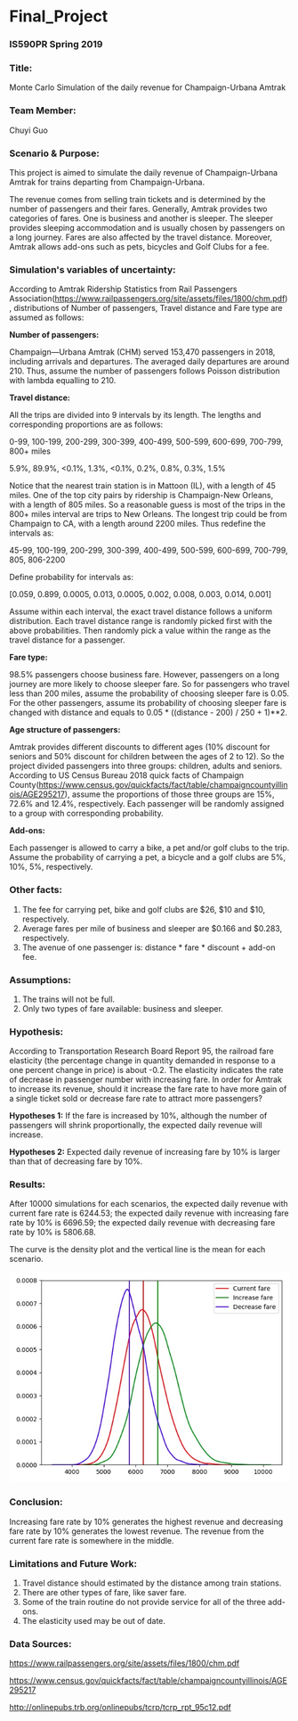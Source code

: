 # Final_Project
### **IS590PR Spring 2019**

### **Title:**
Monte Carlo Simulation of the daily revenue for Champaign-Urbana Amtrak

### **Team Member:**
Chuyi Guo

### **Scenario & Purpose:**
This project is aimed to simulate the daily revenue of Champaign-Urbana Amtrak for trains departing from Champaign-Urbana.

The revenue comes from selling train tickets and is determined by the number of passengers and their fares. Generally, Amtrak provides two categories of fares. One is business and another is sleeper. The sleeper provides sleeping accommodation and is usually chosen by passengers on a long journey. Fares are also affected by the travel distance. Moreover, Amtrak allows add-ons such as pets, bicycles and Golf Clubs for a fee. 


### **Simulation's variables of uncertainty:**

According to Amtrak Ridership Statistics from Rail Passengers Association(https://www.railpassengers.org/site/assets/files/1800/chm.pdf), distributions of Number of passengers, Travel distance and Fare type are assumed as follows:

**Number of passengers:**

Champaign—Urbana Amtrak (CHM) served 153,470 passengers in 2018, including arrivals and departures. The averaged daily departures are around 210. Thus, assume the number of passengers follows Poisson distribution with lambda equalling to 210.

**Travel distance:**

All the trips are divided into 9 intervals by its length. The lengths and corresponding proportions are as follows:

0-99, 100-199, 200-299, 300-399, 400-499, 500-599, 600-699, 700-799, 800+ miles

5.9%, 89.9%, <0.1%, 1.3%, <0.1%, 0.2%, 0.8%, 0.3%, 1.5%

Notice that the nearest train station is in Mattoon (IL), with a length of 45 miles. One of the top city pairs by ridership is Champaign-New Orleans, with a length of 805 miles. So a reasonable guess is most of the trips in the 800+ miles interval are trips to New Orleans. The longest trip could be from Champaign to CA, with a length around 2200 miles.
Thus redefine the intervals as:

45-99, 100-199, 200-299, 300-399, 400-499, 500-599, 600-699, 700-799, 805, 806-2200

Define probability for intervals as:

[0.059, 0.899, 0.0005, 0.013, 0.0005, 0.002, 0.008, 0.003, 0.014, 0.001]

Assume within each interval, the exact travel distance follows a uniform distribution. Each travel distance range is randomly picked first with the above probabilities. Then randomly pick a value within the range as the travel distance for a passenger.

**Fare type:**

98.5% passengers choose business fare. However, passengers on a long journey are more likely to choose sleeper fare. So for passengers who travel less than 200 miles, assume the probability of choosing sleeper fare is 0.05. For the other passengers, assume its probability of choosing sleeper fare is changed with distance and equals to 0.05 * ((distance - 200) / 250 + 1)**2.

**Age structure of passengers:**

Amtrak provides different discounts to different ages (10% discount for seniors and 50% discount for children between the ages of 2 to 12). So the project divided passengers into three groups:  children, adults and seniors. According to US Census Bureau 2018 quick facts of Champaign County(https://www.census.gov/quickfacts/fact/table/champaigncountyillinois/AGE295217), assume the proportions of those three groups are 15%, 72.6% and 12.4%, respectively. 
Each passenger will be randomly assigned to a group with corresponding probability.

**Add-ons:**

Each passenger is allowed to carry a bike, a pet and/or golf clubs to the trip. Assume the probability of carrying a pet, a bicycle and a golf clubs are 5%, 10%, 5%, respectively. 

### **Other facts:**
1. The fee for carrying pet, bike and golf clubs are $26, $10 and $10, respectively. 
2. Average fares per mile of business and sleeper are $0.166 and $0.283, respectively.
3. The avenue of one passenger is: distance * fare * discount + add-on fee.

### **Assumptions:**
1. The trains will not be full.
2. Only two types of fare available: business and sleeper. 

### **Hypothesis:**

According to Transportation Research Board Report 95, the railroad fare elasticity (the percentage change in quantity demanded in response to a one percent change in price) is about -0.2. The elasticity indicates the rate of decrease in passenger number with increasing fare.
In order for Amtrak to increase its revenue, should it increase the fare rate to have more gain of a single ticket sold or decrease fare rate to attract more passengers?

**Hypotheses 1:**
If the fare is increased by 10%, although the number of passengers will shrink proportionally, the expected daily revenue will increase.

**Hypotheses 2:**
Expected daily revenue of increasing fare by 10% is larger than that of decreasing fare by 10%.

### **Results:**
After 10000 simulations for each scenarios, the expected daily revenue with current fare rate is 6244.53; the expected daily revenue with increasing fare rate by 10% is 6696.59; the expected daily revenue with decreasing fare rate by 10% is 5806.68.

The curve is the density plot and the vertical line is the mean for each scenario.

![](Simulation_results.jpeg)

### **Conclusion:**
Increasing fare rate by 10% generates the highest revenue and decreasing fare rate by 10% generates the lowest revenue. The revenue from the current fare rate is somewhere in the middle.

### **Limitations and Future Work:**
1. Travel distance should estimated by the distance among train stations.
2. There are other types of fare, like saver fare.
3. Some of the train routine do not provide service for all of the three add-ons.
4. The elasticity used may be out of date.

### **Data Sources:**
https://www.railpassengers.org/site/assets/files/1800/chm.pdf

https://www.census.gov/quickfacts/fact/table/champaigncountyillinois/AGE295217

http://onlinepubs.trb.org/onlinepubs/tcrp/tcrp_rpt_95c12.pdf